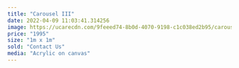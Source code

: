 ```yaml
---
title: "Carousel III"
date: 2022-04-09 11:03:41.314256
image: https://ucarecdn.com/9feeed74-8b0d-4070-9198-c1c038ed2b95/carousel-iii.jpg
price: "1995"
size: "1m x 1m"
sold: "Contact Us"
media: "Acrylic on canvas"
---
```


